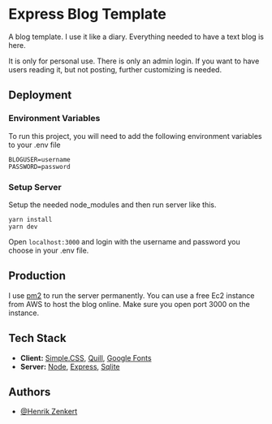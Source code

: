 # Express Blog Template

A blog template. I use it like a diary. Everything needed to have a text blog is here. 

It is only for personal use. There is only an admin login. If you want to have users reading it, but not posting, further customizing is needed. 


## Deployment
### Environment Variables

To run this project, you will need to add the following environment variables to your .env file

```
BLOGUSER=username
PASSWORD=password
```

### Setup Server
Setup the needed node_modules and then run server like this.
```
yarn install 
yarn dev
```
Open `localhost:3000` and login with the username and password you choose in your .env file.



## Production
I use [pm2](https://pm2.keymetrics.io/) to run the server permanently. You can use a free Ec2 instance from AWS to host the blog online. Make sure you open port 3000 on the instance.

## Tech Stack

- **Client:** [Simple.CSS](https://simplecss.org/), [Quill](https://simplecss.org/), [Google Fonts](https://fonts.google.com/)
- **Server:** [Node](https://nodejs.org/en/), [Express](https://expressjs.com/), [Sqlite](https://www.sqlite.org/index.html)

## Authors

- [@Henrik Zenkert](https://www.github.com/YesSeri)

